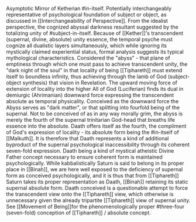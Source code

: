 Asymptotic Mirror of Ketherian #in-itself. Potentially interchangeably representative of psychological foundation of subject or object, as discussed in [[Interchangeability of Perspective]].  From the idealist perspective, the cognized abyssal darkness resultant suggested by the totalizing unity of #subject-in-itself. Because of [[Kether]]'s transcendent (supernal, divine, absolute) unity essence, the temporal psyche must cognize all dualistic layers simultaneously, which while ignoring its mystically claimed experiential status, formal analysis suggests its typical mythological characteristics. Considered the "abyss" - that plane of emptiness through which one must pass to achieve transcendent unity, the "dark night of the soul" in that locality of being [[Tiphareth]] must extend itself to boundless infinity, thus achieving through the lamb of God (subject-object synthesis) that vision in Revelation. The upward moving force of extension of locality into the higher All of God (Luciferian) finds its dual in demiurgic (Ahrimanian) downward force expressing the transcendent absolute as temporal physicality.  Conceived as the downward force the Abyss serves as "dark matter", or that splitting into fourfold being of the supernal. Not to be conceived of as in any way morally grim, the abyss is merely the fourth of the supernal trinitarian God-head that breaths life essence into the absolute. Daath offers itself as the fourth, the compliment of God's expression of locality - its absolute form being the #in-itself of [[Malkuth]]. It is therefore that Daath represents a kind of additional byproduct of the supernal psychological inaccessibility through its coherent seven-fold expression. Daath being a kind of mystical atheistic Divine Father concept necessary to ensure coherent form is maintained psychologically. While kabbalistically Saturn is said to belong in its proper place in [[Binah]], we are here well exposed to the deficiency of supernal form as conceived psychologically, and it is thus that from [[Tiphareth]] Saturn takes its proper representation as Daath, [[Binah]] retaining its static supernal absolute form. Daath conceived is a questionable attempt to force the transcendent view onto the [[Tiphareth]] view, which otherwise is unnecessary given the already tripartite [[Tiphareth]] view of supernal unity. See [[Movement of Being]]for the phenomenologically proper #three-four (seven-fold) conception of [[Tiphareth]] / absolute concept.  